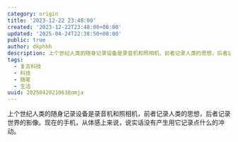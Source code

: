 ```yaml
---
category: origin
title: '2023-12-22 23:48:00'
created: '2023-12-22T23:48:00+08:00'
updated: '2025-04-24T22:38:50+08:00'
public: true
author: dkphhh
description: 上个世纪人类的随身记录设备是录音机和照相机，前者记录人类的思想，后者记录世界的影像。现在的手机，从体感上来说……
tags:
  - 复古科技
  - 科技
  - 随笔
  - 生活
uuid: 20250420210638nmja
---
```


上个世纪人类的随身记录设备是录音机和照相机，前者记录人类的思想，后者记录世界的影像。现在的手机，从体感上来说，说实话没有产生用它记录点什么的冲动。
